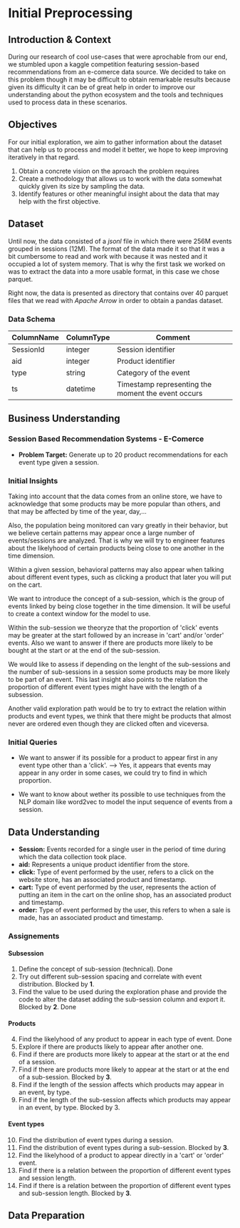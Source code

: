 # Initial Preprocessing

## Introduction & Context
During our research of cool use-cases that were aprochable from our end, we stumbled upon a kaggle competition featuring session-based recommendations from an e-comerce data source. We decided to take on this problem though it may be difficult to obtain remarkable results because given its difficulty it can be of great help in order to improve our understanding about the python ecosystem and the tools and techniques used to process data in these scenarios.

## Objectives
For our initial exploration, we aim to gather information about the dataset that can help us to process and model it better, we hope to keep improving iteratively in that regard.
1. Obtain a concrete vision on the aproach the problem requires
2. Create a methodology that allows us to work with the data somewhat quickly given its size by sampling the data.
3. Identify features or other meaningful insight about the data that may help with the first objective.

## Dataset 
Until now, the data consisted of a *jsonl* file in which there were 256M events grouped in sessions (12M). The format of the data made it so that it was a bit cumbersome to read and work with because it was nested and it occupied a lot of system memory. That is why the first task we worked on was to extract the data into a more usable format, in this case we chose parquet.

Right now, the data is presented as directory that contains over 40 parquet files that we read with *Apache Arrow* in order to obtain a pandas dataset.

### Data Schema
| ColumnName | ColumnType | Comment |
|------------|------------|---------|
| SessionId  | integer    | Session identifier |
| aid        | integer    | Product identifier |
| type       | string     | Category of the event |
| ts         | datetime   | Timestamp representing the moment the event occurs|

## Business Understanding
### Session Based Recommendation Systems - E-Comerce
- **Problem Target:** Generate up to 20 product recommendations for each event type given a session.

### Initial Insights
Taking into account that the data comes from an online store, we have to acknowledge that some products may be more popular than others, and that may be affected by time of the year, day,...

Also, the population being monitored can vary greatly in their behavior, but we believe certain patterns may appear once a large number of events/sessions are analyzed. That is why we will try to engineer features about the likelyhood of certain products being close to one another in the time dimension.

Within a given session, behavioral patterns may also appear when talking about different event types, such as clicking a product that later you will put on the cart.

We want to introduce the concept of a sub-session, which is the group of events linked by being close together in the time dimension. It will be useful to create a context window for the model to use.

Within the sub-session we theoryze that the proportion of 'click' events may be greater at the start followed by an increase in 'cart' and/or 'order' events. Also we want to answer if there are products more likely to be bought at the start or at the end of the sub-session.

We would like to assess if depending on the lenght of the sub-sessions and the number of sub-sessions in a session some products may be more likely to be part of an event. This last insight also points to the relation the proportion of different event types might have with the length of a subsession.

Another valid exploration path would be to try to extract the relation within products and event types, we think that there might be products that almost never are ordered even though they are clicked often and viceversa.

### Initial Queries

- We want to answer if its possible for a product to appear first in any event type other than a 'click'. --> Yes, it appears that events may appear in any order in some cases, we could try to find in which proportion.

- We want to know about wether its possible to use techniques from the NLP domain like word2vec to model the input sequence of events from a session.

## Data Understanding
- **Session:** Events recorded for a single user in the period of time during which the data collection took place.
- **aid:** Represents a unique product identifier from the store. 
- **click:** Type of event performed by the user, refers to a click on the website store, has an associated product and timestamp.
- **cart:** Type of event performed by the user, represents the action of putting an item in the cart on the online shop, has an associated product and timestamp.
- **order:** Type of event performed by the user, this refers to when a sale is made, has an associated product and timestamp.

### Assignements

#### Subsession
1. Define the concept of sub-session (technical). Done
2. Try out different sub-session spacing and correlate with event distribution. Blocked by **1**.
3. Find the value to be used during the exploration phase and provide the code to alter the dataset adding the sub-session column and export it. Blocked by **2**. Done
  
#### Products
4. Find the likelyhood of any product to appear in each type of event. Done
5. Explore if there are products likely to appear after another one.
6. Find if there are products more likely to appear at the start or at the end of a session.
7. Find if there are products more likely to appear at the start or at the end of a sub-session. Blocked by **3**.
8. Find if the length of the session affects which products may appear in an event, by type. 
9. Find if the length of the sub-session affects which products may appear in an event, by type. Blocked by 3.

#### Event types
10. Find the distribution of event types during a session.
11. Find the distribution of event types during a sub-session. Blocked by **3**.
12. Find the likelyhood of a product to appear directly in a 'cart' or 'order' event.
13. Find if there is a relation between the proportion of different event types and session length.
14. Find if there is a relation between the proportion of different event types and sub-session length. Blocked by **3**.
    

## Data Preparation

